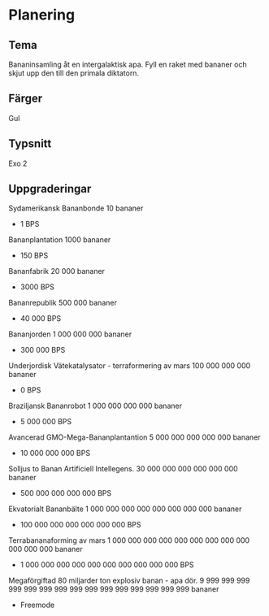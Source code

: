 <h1>Planering</h1>

<h2>Tema</h2>  
Bananinsamling åt en intergalaktisk apa. Fyll en raket med bananer och skjut upp den till den primala diktatorn. 

<h2>Färger</h2>  Gul

<h2>Typsnitt</h2>  Exo 2

<h2>Uppgraderingar</h2>  

Sydamerikansk Bananbonde  10 bananer 
- 1 BPS 

Bananplantation 1000 bananer 
- 150 BPS

Bananfabrik 20 000 bananer 
- 3000 BPS

Bananrepublik 500 000 bananer 
- 40 000 BPS

Bananjorden   1 000 000 000 bananer 
- 300 000 BPS



Underjordisk Vätekatalysator - terraformering av mars 100 000 000 000 bananer  
- 0 BPS


Braziljansk Bananrobot    1 000 000 000 000  bananer 
- 5 000 000 BPS

Avancerad GMO-Mega-Bananplantantion 5 000 000 000 000 000 bananer 
- 10 000 000 000 BPS

Solljus to Banan Artificiell Intellegens. 30 000 000 000 000 000 000 bananer 
- 500 000 000 000 000  BPS

Ekvatorialt Bananbälte 1 000 000 000 000 000 000 000 000 bananer 
- 100 000 000 000 000 000 000 BPS

Terrabananaforming av mars 1 000 000 000 000 000 000 000 000 000 000 000 000 bananer 
- 1 000 000 000 000 000 000 000 000 000 000 BPS

Megaförgiftad 80 miljarder ton explosiv banan - apa dör. 9 999 999 999 999 999 999 999 999 999 999 999 999 999 999 999 bananer 
- Freemode




